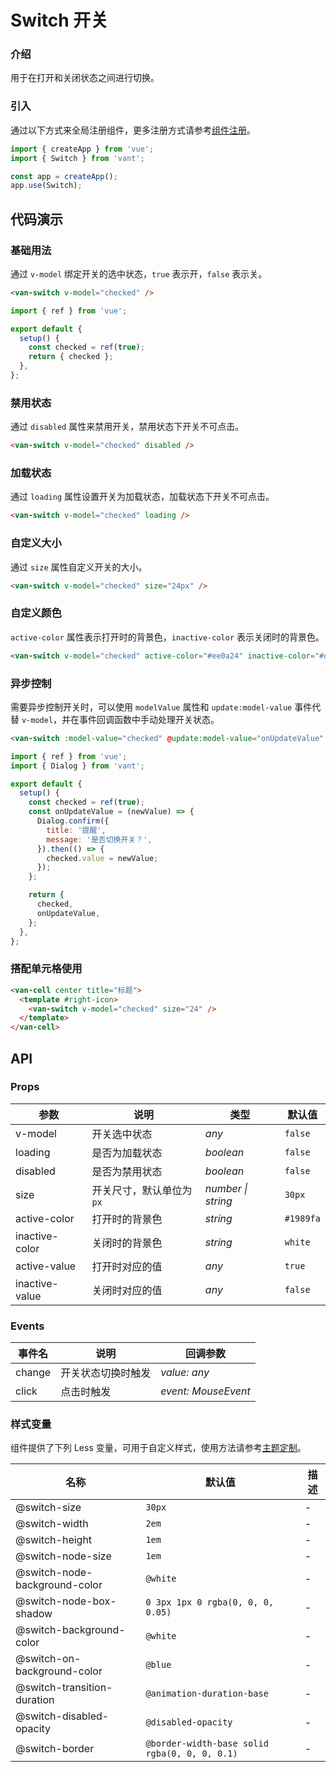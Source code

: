 # Switch 开关

### 介绍

用于在打开和关闭状态之间进行切换。

### 引入

通过以下方式来全局注册组件，更多注册方式请参考[组件注册](#/zh-CN/advanced-usage#zu-jian-zhu-ce)。

```js
import { createApp } from 'vue';
import { Switch } from 'vant';

const app = createApp();
app.use(Switch);
```

## 代码演示

### 基础用法

通过 `v-model` 绑定开关的选中状态，`true` 表示开，`false` 表示关。

```html
<van-switch v-model="checked" />
```

```js
import { ref } from 'vue';

export default {
  setup() {
    const checked = ref(true);
    return { checked };
  },
};
```

### 禁用状态

通过 `disabled` 属性来禁用开关，禁用状态下开关不可点击。

```html
<van-switch v-model="checked" disabled />
```

### 加载状态

通过 `loading` 属性设置开关为加载状态，加载状态下开关不可点击。

```html
<van-switch v-model="checked" loading />
```

### 自定义大小

通过 `size` 属性自定义开关的大小。

```html
<van-switch v-model="checked" size="24px" />
```

### 自定义颜色

`active-color` 属性表示打开时的背景色，`inactive-color` 表示关闭时的背景色。

```html
<van-switch v-model="checked" active-color="#ee0a24" inactive-color="#dcdee0" />
```

### 异步控制

需要异步控制开关时，可以使用 `modelValue` 属性和 `update:model-value` 事件代替 `v-model`，并在事件回调函数中手动处理开关状态。

```html
<van-switch :model-value="checked" @update:model-value="onUpdateValue" />
```

```js
import { ref } from 'vue';
import { Dialog } from 'vant';

export default {
  setup() {
    const checked = ref(true);
    const onUpdateValue = (newValue) => {
      Dialog.confirm({
        title: '提醒',
        message: '是否切换开关？',
      }).then(() => {
        checked.value = newValue;
      });
    };

    return {
      checked,
      onUpdateValue,
    };
  },
};
```

### 搭配单元格使用

```html
<van-cell center title="标题">
  <template #right-icon>
    <van-switch v-model="checked" size="24" />
  </template>
</van-cell>
```

## API

### Props

| 参数           | 说明                     | 类型               | 默认值    |
| -------------- | ------------------------ | ------------------ | --------- |
| v-model        | 开关选中状态             | _any_              | `false`   |
| loading        | 是否为加载状态           | _boolean_          | `false`   |
| disabled       | 是否为禁用状态           | _boolean_          | `false`   |
| size           | 开关尺寸，默认单位为`px` | _number \| string_ | `30px`    |
| active-color   | 打开时的背景色           | _string_           | `#1989fa` |
| inactive-color | 关闭时的背景色           | _string_           | `white`   |
| active-value   | 打开时对应的值           | _any_              | `true`    |
| inactive-value | 关闭时对应的值           | _any_              | `false`   |

### Events

| 事件名 | 说明               | 回调参数            |
| ------ | ------------------ | ------------------- |
| change | 开关状态切换时触发 | _value: any_        |
| click  | 点击时触发         | _event: MouseEvent_ |

### 样式变量

组件提供了下列 Less 变量，可用于自定义样式，使用方法请参考[主题定制](#/zh-CN/theme)。

| 名称 | 默认值 | 描述 |
| --- | --- | --- |
| @switch-size | `30px` | - |
| @switch-width | `2em` | - |
| @switch-height | `1em` | - |
| @switch-node-size | `1em` | - |
| @switch-node-background-color | `@white` | - |
| @switch-node-box-shadow | `0 3px 1px 0 rgba(0, 0, 0, 0.05)` | - |
| @switch-background-color | `@white` | - |
| @switch-on-background-color | `@blue` | - |
| @switch-transition-duration | `@animation-duration-base` | - |
| @switch-disabled-opacity | `@disabled-opacity` | - |
| @switch-border | `@border-width-base solid rgba(0, 0, 0, 0.1)` | - |
